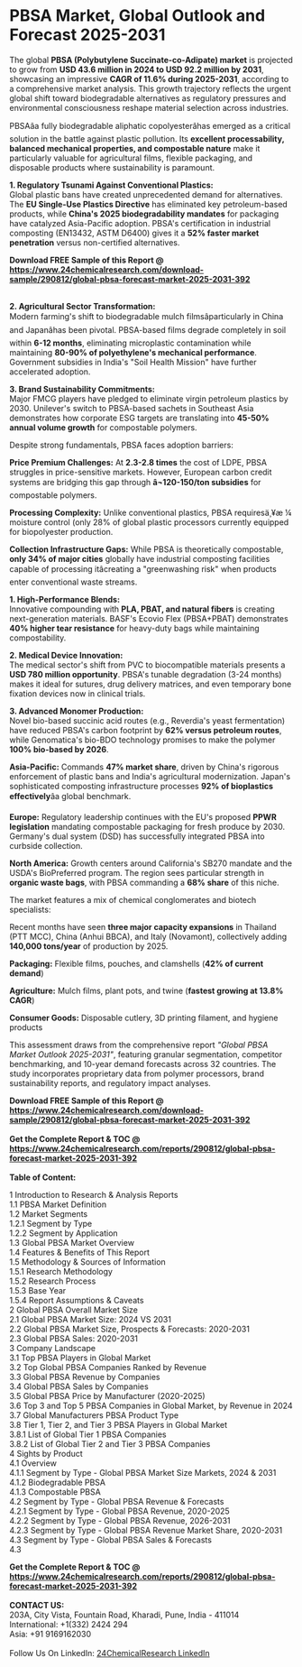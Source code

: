 <h1>PBSA Market, Global Outlook and Forecast 2025-2031</h1><p>The global <strong>PBSA (Polybutylene Succinate-co-Adipate) market</strong> is projected to grow from <strong>USD 43.6 million in 2024 to USD 92.2 million by 2031</strong>, showcasing an impressive <strong>CAGR of 11.6% during 2025-2031</strong>, according to a comprehensive market analysis. This growth trajectory reflects the urgent global shift toward biodegradable alternatives as regulatory pressures and environmental consciousness reshape material selection across industries.</p><p>PBSAâa fully biodegradable aliphatic copolyesterâhas emerged as a critical solution in the battle against plastic pollution. Its <strong>excellent processability, balanced mechanical properties, and compostable nature</strong> make it particularly valuable for agricultural films, flexible packaging, and disposable products where sustainability is paramount.</p><p><strong>1. Regulatory Tsunami Against Conventional Plastics:</strong><br>
Global plastic bans have created unprecedented demand for alternatives. The <strong>EU Single-Use Plastics Directive</strong> has eliminated key petroleum-based products, while <strong>China's 2025 biodegradability mandates</strong> for packaging have catalyzed Asia-Pacific adoption. PBSA's certification in industrial composting (EN13432, ASTM D6400) gives it a <strong>52% faster market penetration</strong> versus non-certified alternatives.</p><div><b>Download FREE Sample of this Report @ 
            <a href="https://www.24chemicalresearch.com/download-sample/290812/global-pbsa-forecast-market-2025-2031-392">
            https://www.24chemicalresearch.com/download-sample/290812/global-pbsa-forecast-market-2025-2031-392</a></b></div><br><p><strong>2. Agricultural Sector Transformation:</strong><br>
Modern farming's shift to biodegradable mulch filmsâparticularly in China and Japanâhas been pivotal. PBSA-based films degrade completely in soil within <strong>6-12 months</strong>, eliminating microplastic contamination while maintaining <strong>80-90% of polyethylene's mechanical performance</strong>. Government subsidies in India's "Soil Health Mission" have further accelerated adoption.</p><p><strong>3. Brand Sustainability Commitments:</strong><br>
Major FMCG players have pledged to eliminate virgin petroleum plastics by 2030. Unilever's switch to PBSA-based sachets in Southeast Asia demonstrates how corporate ESG targets are translating into <strong>45-50% annual volume growth</strong> for compostable polymers.</p><p>Despite strong fundamentals, PBSA faces adoption barriers:</p><p><strong>Price Premium Challenges:</strong> At <strong>2.3-2.8 times</strong> the cost of LDPE, PBSA struggles in price-sensitive markets. However, European carbon credit systems are bridging this gap through <strong>â¬120-150/ton subsidies</strong> for compostable polymers.</p><p><strong>Processing Complexity:</strong> Unlike conventional plastics, PBSA requiresä¸¥æ ¼ moisture control (only 28% of global plastic processors currently equipped for biopolyester production.</p><p><strong>Collection Infrastructure Gaps:</strong> While PBSA is theoretically compostable, <strong>only 34% of major cities</strong> globally have industrial composting facilities capable of processing itâcreating a "greenwashing risk" when products enter conventional waste streams.</p><p><strong>1. High-Performance Blends:</strong><br>
Innovative compounding with <strong>PLA, PBAT, and natural fibers</strong> is creating next-generation materials. BASF's Ecovio Flex (PBSA+PBAT) demonstrates <strong>40% higher tear resistance</strong> for heavy-duty bags while maintaining compostability.</p><p><strong>2. Medical Device Innovation:</strong><br>
The medical sector's shift from PVC to biocompatible materials presents a <strong>USD 780 million opportunity</strong>. PBSA's tunable degradation (3-24 months) makes it ideal for sutures, drug delivery matrices, and even temporary bone fixation devices now in clinical trials.</p><p><strong>3. Advanced Monomer Production:</strong><br>
Novel bio-based succinic acid routes (e.g., Reverdia's yeast fermentation) have reduced PBSA's carbon footprint by <strong>62% versus petroleum routes</strong>, while Genomatica's bio-BDO technology promises to make the polymer <strong>100% bio-based by 2026</strong>.</p><p><strong>Asia-Pacific:</strong> Commands <strong>47% market share</strong>, driven by China's rigorous enforcement of plastic bans and India's agricultural modernization. Japan's sophisticated composting infrastructure processes <strong>92% of bioplastics effectively</strong>âa global benchmark.</p><p><strong>Europe:</strong> Regulatory leadership continues with the EU's proposed <strong>PPWR legislation</strong> mandating compostable packaging for fresh produce by 2030. Germany's dual system (DSD) has successfully integrated PBSA into curbside collection.</p><p><strong>North America:</strong> Growth centers around California's SB270 mandate and the USDA's BioPreferred program. The region sees particular strength in <strong>organic waste bags</strong>, with PBSA commanding a <strong>68% share</strong> of this niche.</p><p>The market features a mix of chemical conglomerates and biotech specialists:</p><p>Recent months have seen <strong>three major capacity expansions</strong> in Thailand (PTT MCC), China (Anhui BBCA), and Italy (Novamont), collectively adding <strong>140,000 tons/year</strong> of production by 2025.</p><p><strong>Packaging:</strong> Flexible films, pouches, and clamshells (<strong>42% of current demand</strong>)</p><p><strong>Agriculture:</strong> Mulch films, plant pots, and twine (<strong>fastest growing at 13.8% CAGR</strong>)</p><p><strong>Consumer Goods:</strong> Disposable cutlery, 3D printing filament, and hygiene products</p><p>This assessment draws from the comprehensive report <em>"Global PBSA Market Outlook 2025-2031"</em>, featuring granular segmentation, competitor benchmarking, and 10-year demand forecasts across 32 countries. The study incorporates proprietary data from polymer processors, brand sustainability reports, and regulatory impact analyses.</p><div><b>Download FREE Sample of this Report @ 
            <a href="https://www.24chemicalresearch.com/download-sample/290812/global-pbsa-forecast-market-2025-2031-392">
            https://www.24chemicalresearch.com/download-sample/290812/global-pbsa-forecast-market-2025-2031-392</a></b></div><br><div><b>Get the Complete Report & TOC @ 
            <a href="https://www.24chemicalresearch.com/reports/290812/global-pbsa-forecast-market-2025-2031-392">
            https://www.24chemicalresearch.com/reports/290812/global-pbsa-forecast-market-2025-2031-392</a></b></div><br>
            <b>Table of Content:</b><p>1 Introduction to Research & Analysis Reports<br />
 1.1 PBSA Market Definition<br />
 1.2 Market Segments<br />
 1.2.1 Segment by Type<br />
 1.2.2 Segment by Application<br />
 1.3 Global PBSA Market Overview<br />
 1.4 Features & Benefits of This Report<br />
 1.5 Methodology & Sources of Information<br />
 1.5.1 Research Methodology<br />
 1.5.2 Research Process<br />
 1.5.3 Base Year<br />
 1.5.4 Report Assumptions & Caveats<br />
2 Global PBSA Overall Market Size<br />
 2.1 Global PBSA Market Size: 2024 VS 2031<br />
 2.2 Global PBSA Market Size, Prospects & Forecasts: 2020-2031<br />
 2.3 Global PBSA Sales: 2020-2031<br />
3 Company Landscape<br />
 3.1 Top PBSA Players in Global Market<br />
 3.2 Top Global PBSA Companies Ranked by Revenue<br />
 3.3 Global PBSA Revenue by Companies<br />
 3.4 Global PBSA Sales by Companies<br />
 3.5 Global PBSA Price by Manufacturer (2020-2025)<br />
 3.6 Top 3 and Top 5 PBSA Companies in Global Market, by Revenue in 2024<br />
 3.7 Global Manufacturers PBSA Product Type<br />
 3.8 Tier 1, Tier 2, and Tier 3 PBSA Players in Global Market<br />
 3.8.1 List of Global Tier 1 PBSA Companies<br />
 3.8.2 List of Global Tier 2 and Tier 3 PBSA Companies<br />
4 Sights by Product<br />
 4.1 Overview<br />
 4.1.1 Segment by Type - Global PBSA Market Size Markets, 2024 & 2031<br />
 4.1.2 Biodegradable PBSA<br />
 4.1.3 Compostable PBSA<br />
 4.2 Segment by Type - Global PBSA Revenue & Forecasts<br />
 4.2.1 Segment by Type - Global PBSA Revenue, 2020-2025<br />
 4.2.2 Segment by Type - Global PBSA Revenue, 2026-2031<br />
 4.2.3 Segment by Type - Global PBSA Revenue Market Share, 2020-2031<br />
 4.3 Segment by Type - Global PBSA Sales & Forecasts<br />
 4.3</p><div><b>Get the Complete Report & TOC @ 
            <a href="https://www.24chemicalresearch.com/reports/290812/global-pbsa-forecast-market-2025-2031-392">
            https://www.24chemicalresearch.com/reports/290812/global-pbsa-forecast-market-2025-2031-392</a></b></div><br><b>CONTACT US:</b><br>
            203A, City Vista, Fountain Road, Kharadi, Pune, India - 411014<br>
            International: +1(332) 2424 294<br>
            Asia: +91 9169162030 <br><br>
            Follow Us On LinkedIn: <a href="https://www.linkedin.com/company/24chemicalresearch/">24ChemicalResearch LinkedIn</a>